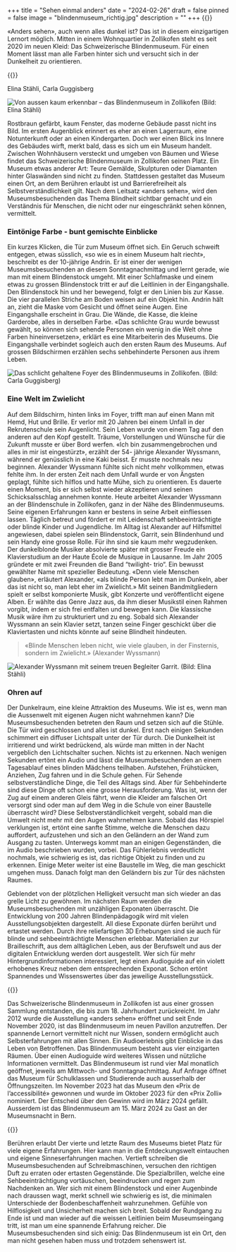 +++
title = "Sehen einmal anders"
date = "2024-02-26"
draft = false
pinned = false
image = "blindenmuseum_richtig.jpg"
description = ""
+++
{{<lead>}}

«Anders sehen», auch wenn alles dunkel ist? Das ist in diesem einzigartigen Lernort möglich. Mitten in einem Wohnquartier in Zollikofen steht es seit 2020 im neuen Kleid: Das Schweizerische Blindenmuseum. Für einen Moment lässt man alle Farben hinter sich und versucht sich in der Dunkelheit zu orientieren. 

{{</lead>}} 

Elina Stähli, Carla Guggisberg

![Von aussen kaum erkennbar – das Blindenmuseum in Zollikofen (Bild: Elina Stähli)](blindenmuseum.jpg)

Rostbraun gefärbt, kaum Fenster, das moderne Gebäude passt nicht ins Bild. Im ersten Augenblick erinnert es eher an einen Lagerraum, eine Notunterkunft oder an einen Kindergarten. Doch wer einen Blick ins Innere des Gebäudes wirft, merkt bald, dass es sich um ein Museum handelt. Zwischen Wohnhäusern versteckt und umgeben von Bäumen und Wiese findet das Schweizerische Blindenmuseum in Zollikofen seinen Platz. Ein Museum etwas anderer Art: Teure Gemälde, Skulpturen oder Diamanten hinter Glaswänden sind nicht zu finden. Stattdessen gestaltet das Museum einen Ort, an dem Berühren erlaubt ist und Barrierefreiheit als Selbstverständlichkeit gilt. Nach dem Leitsatz «anders sehen», wird den Museumsbesuchenden das Thema Blindheit sichtbar gemacht und ein Verständnis für Menschen, die nicht oder nur eingeschränkt sehen können, vermittelt.

### Eintönige Farbe - bunt gemischte Einblicke

Ein kurzes Klicken, die Tür zum Museum öffnet sich. Ein Geruch schweift entgegen, etwas süsslich, «so wie es in einem Museum halt riecht», beschreibt es der 10-jährige Andrin. Er ist einer der wenigen Museumsbesuchenden an diesem Sonntagnachmittag und lernt gerade, wie man mit einem Blindenstock umgeht. Mit einer Schlafmaske und einem etwas zu grossen Blindenstock tritt er auf die Leitlinien in der Eingangshalle. Den Blindenstock hin und her bewegend, folgt er den Linien bis zur Kasse. Die vier parallelen Striche am Boden weisen auf ein Objekt hin. Andrin hält an, zieht die Maske vom Gesicht und öffnet seine Augen. Eine Eingangshalle erscheint in Grau. Die Wände, die Kasse, die kleine Garderobe, alles in derselben Farbe. «Das schlichte Grau wurde bewusst gewählt, so können sich sehende Personen ein wenig in die Welt ohne Farben hineinversetzen», erklärt es eine Mitarbeiterin des Museums. Die Eingangshalle verbindet sogleich auch den ersten Raum des Museums. Auf grossen Bildschirmen erzählen sechs sehbehinderte Personen aus ihrem Leben.

![Das schlicht gehaltene Foyer des Blindenmuseums in Zollikofen. (Bild: Carla Guggisberg)](foyer.jpg)

### Eine Welt im Zwielicht 

Auf dem Bildschirm, hinten links im Foyer, trifft man auf einen Mann mit Hemd, Hut und Brille. Er verlor mit 20 Jahren bei einem Unfall in der Rekrutenschule sein Augenlicht. Sein Leben wurde von einem Tag auf den anderen auf den Kopf gestellt. Träume, Vorstellungen und Wünsche für die Zukunft musste er über Bord werfen. «Ich bin zusammengebrochen und alles in mir ist eingestürzt», erzählt der 54- jährige Alexander Wyssmann, während er genüsslich in eine Kaki beisst. Er musste nochmals neu beginnen. Alexander Wyssmann fühlte sich nicht mehr vollkommen, etwas fehlte ihm. In der ersten Zeit nach dem Unfall wurde er von Ängsten geplagt, fühlte sich hilflos und hatte Mühe, sich zu orientieren. Es dauerte einen Moment, bis er sich selbst wieder akzeptieren und seinen Schicksalsschlag annehmen konnte. 
Heute arbeitet Alexander Wyssmann an der Blindenschule in Zollikofen, ganz in der Nähe des Blindenmuseums. Seine eigenen Erfahrungen kann er bestens in seine Arbeit einfliessen lassen. Täglich betreut und fördert er mit Leidenschaft sehbeeinträchtigte oder blinde Kinder und Jugendliche. Im Alltag ist Alexander auf Hilfsmittel angewiesen, dabei spielen sein Blindenstock, Garrit, sein Blindenhund und sein Handy eine grosse Rolle. Für ihn sind sie kaum mehr wegzudenken.
Der dunkelblonde Musiker absolvierte später mit grosser Freude ein Klavierstudium an der Haute École de Musique in Lausanne. Im Jahr 2005 gründete er mit zwei Freunden die Band “twilight- trio“. Ein bewusst gewählter Name mit spezieller Bedeutung. «Denn viele Menschen glauben», erläutert Alexander, «als blinde Person lebt man im Dunkeln, aber das ist nicht so, man lebt eher im Zwielicht.» Mit seinen Bandmitgliedern spielt er selbst komponierte Musik, gibt Konzerte und veröffentlicht eigene Alben. Er wählte das Genre Jazz aus, da ihm dieser Musikstil einen Rahmen vorgibt, indem er sich frei entfalten und bewegen kann. Die klassische Musik wäre ihm zu strukturiert und zu eng. Sobald sich Alexander Wyssmann an sein Klavier setzt, tanzen seine Finger geschickt über die Klaviertasten und nichts könnte auf seine Blindheit hindeuten.

> «Blinde Menschen leben nicht, wie viele glauben, in der Finsternis, sondern im Zwielicht.» (Alexander Wyssmann)

![Alexander Wyssmann mit seinem treuen Begleiter Garrit. (Bild: Elina Stähli)](alexander-wyssmann.jpg)

### Ohren auf

Der Dunkelraum, eine kleine Attraktion des Museums. Wie ist es, wenn man die Aussenwelt mit eigenen Augen nicht wahrnehmen kann? Die Museumsbesuchenden betreten den Raum und setzen sich auf die Stühle. Die Tür wird geschlossen und alles ist dunkel. Erst nach einigen Sekunden schimmert ein diffuser Lichtspalt unter der Tür durch. Die Dunkelheit ist irritierend und wirkt bedrückend, als würde man mitten in der Nacht vergeblich den Lichtschalter suchen. Nichts ist zu erkennen. Nach wenigen Sekunden ertönt ein Audio und lässt die Museumsbesuchenden an einem Tagesablauf eines blinden Mädchens teilhaben. Aufstehen, Frühstücken, Anziehen, Zug fahren und in die Schule gehen. Für Sehende selbstverständliche Dinge, die Teil des Alltags sind. Aber für Sehbehinderte sind diese Dinge oft schon eine grosse Herausforderung. Was ist, wenn der Zug auf einem anderen Gleis fährt, wenn die Kleider am falschen Ort versorgt sind oder man auf dem Weg in die Schule von einer Baustelle überrascht wird? Diese Selbstverständlichkeit vergeht, sobald man die Umwelt nicht mehr mit den Augen wahrnehmen kann. 
Sobald das Hörspiel verklungen ist, ertönt eine sanfte Stimme, welche die Menschen dazu auffordert, aufzustehen und sich an den Geländern an der Wand zum Ausgang zu tasten. Unterwegs kommt man an einigen Gegenständen, die im Audio beschrieben wurden, vorbei. Das Fühlerlebnis verdeutlicht nochmals, wie schwierig es ist, das richtige Objekt zu finden und zu erkennen. Einige Meter weiter ist eine Baustelle im Weg, die man geschickt umgehen muss. Danach folgt man den Geländern bis zur Tür des nächsten Raumes. 

Geblendet von der plötzlichen Helligkeit versucht man sich wieder an das grelle Licht zu gewöhnen. Im nächsten Raum werden die Museumsbesuchenden mit unzähligen Exponaten überrascht. 
Die Entwicklung von 200 Jahren Blindenpädagogik wird mit vielen Ausstellungsobjekten dargestellt. All diese Exponate dürfen berührt und ertastet werden. Durch ihre reliefartigen 3D Erhebungen sind sie auch für blinde und sehbeeinträchtigte Menschen erlebbar. Materialien zur Brailleschrift, aus dem alltäglichen Leben, aus der Berufswelt und aus der digitalen Entwicklung werden dort ausgestellt. Wer sich für mehr Hintergrundinformationen interessiert, legt einen Audioguide auf ein violett erhobenes Kreuz neben dem entsprechenden Exponat. Schon ertönt Spannendes und Wissenswertes über das jeweilige Ausstellungsstück. 

{{<box>}}

Das Schweizerische Blindenmuseum in Zollikofen ist aus einer grossen Sammlung entstanden, die bis zum 18. Jahrhundert zurückreicht. Im Jahr 2012 wurde die Ausstellung «anders sehen» eröffnet und seit Ende November 2020, ist das Blindenmuseum im neuen Pavillon anzutreffen. Der spannende Lernort vermittelt nicht nur Wissen, sondern ermöglicht auch Selbsterfahrungen mit allen Sinnen. Ein Audioerlebnis gibt Einblicke in das Leben von Betroffenen. Das Blindenmuseum besteht aus vier einzigarten Räumen. Über einen Audioguide wird weiteres Wissen und nützliche Informationen vermittelt. 
Das Blindenmuseum ist rund vier Mal monatlich geöffnet, jeweils am Mittwoch- und Sonntagnachmittag. Auf Anfrage öffnet das Museum für Schulklassen und Studierende auch ausserhalb der Öffnungszeiten. 
Im November 2023 hat das Museum den «Prix de l’accessibilité» gewonnen und wurde im Oktober 2023 für den «Prix Zolli» nominiert. Der Entscheid über den Gewinn wird im März 2024 gefällt. Ausserdem ist das Blindenmuseum am 15. März 2024 zu Gast an der Museumsnacht in Bern.

{{</box>}}

Berühren erlaubt
Der vierte und letzte Raum des Museums bietet Platz für viele eigene Erfahrungen. Hier kann man in die Entdeckungswelt eintauchen und eigene Sinneserfahrungen machen. Vertieft schreiben die Museumsbesuchenden auf Schreibmaschinen, versuchen den richtigen Duft zu erraten oder ertasten Gegenstände. Die Spezialbrillen, welche eine Sehbeeinträchtigung vortäuschen, beeindrucken und regen zum Nachdenken an. Wer sich mit einem Blindenstock und einer Augenbinde nach draussen wagt, merkt schnell wie schwierig es ist, die minimalen Unterschiede der Bodenbeschaffenheit wahrzunehmen. Gefühle von Hilflosigkeit und Unsicherheit machen sich breit. Sobald der Rundgang zu Ende ist und man wieder auf die weissen Leitlinien beim Museumseingang tritt, ist man um eine spannende Erfahrung reicher. 
Die Museumsbesuchenden sind sich einig: Das Blindenmuseum ist ein Ort, den man nicht gesehen haben muss und trotzdem sehenswert ist.